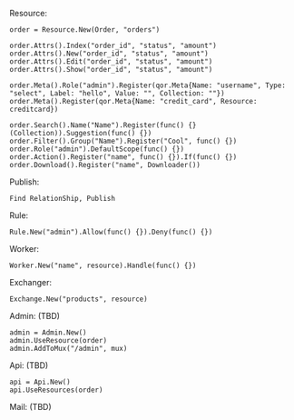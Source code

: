 Resource:

    order = Resource.New(Order, "orders")

    order.Attrs().Index("order_id", "status", "amount")
    order.Attrs().New("order_id", "status", "amount")
    order.Attrs().Edit("order_id", "status", "amount")
    order.Attrs().Show("order_id", "status", "amount")

    order.Meta().Role("admin").Register(qor.Meta{Name: "username", Type: "select", Label: "hello", Value: "", Collection: ""})
    order.Meta().Register(qor.Meta{Name: "credit_card", Resource: creditcard})

    order.Search().Name("Name").Register(func() {} (Collection)).Suggestion(func() {})
    order.Filter().Group("Name").Register("Cool", func() {})
    order.Role("admin").DefaultScope(func() {})
    order.Action().Register("name", func() {}).If(func() {})
    order.Download().Register("name", Downloader())

Publish:

    Find RelationShip, Publish

Rule:

    Rule.New("admin").Allow(func() {}).Deny(func() {})

Worker:

    Worker.New("name", resource).Handle(func() {})

Exchanger:

    Exchange.New("products", resource)

Admin: (TBD)

    admin = Admin.New()
    admin.UseResource(order)
    admin.AddToMux("/admin", mux)

Api: (TBD)

    api = Api.New()
    api.UseResources(order)

Mail: (TBD)

